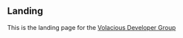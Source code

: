 ## Landing
This is the landing page for the [Volacious Developer Group](https://github.com/VolaciousDev) 
